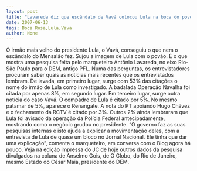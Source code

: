 ```yaml
---
layout: post
title: "Lavareda diz que escândalo de Vavá colocou Lula na boca do povo"
date: 2007-06-13
tags: Boca Rosa,Lula,Vava
author: None
---
```

O irm&atilde;o mais velho do presidente Lula, o Vav&aacute;, conseguiu o que nem o esc&acirc;ndalo do Mensal&atilde;o fez. Sujou a imagem de Lula com o pov&atilde;o.
&Eacute; o que mostra uma pesquisa feita pelo marqueteiro Ant&ocirc;nio Lavareda, no eixo Rio-S&atilde;o Paulo para o DEM, antigo PFL.
Numa das perguntas, os entrevistadores procuram saber quais as not&iacute;cias mais recentes que os entrevistados lembram.
De lavada, em primeiro lugar, surge com 53% das cita&ccedil;&otilde;es o nome do irm&atilde;o de Lula como investigado.
A badalada Opera&ccedil;&atilde;o Navalha foi citada por apenas 8%, em segundo lugar.
Em terceiro lugar, surge outra not&iacute;cia do caso Vav&aacute;. O compadre de Lula &eacute; citado por 5%.
No mesmo patamar de 5%, aparece o Renangate.
A nota do PT apoiando Hugo Ch&aacute;vez e o fechamento da RCTV &eacute; citado por 3%.
Outros 2% ainda lembraram que Lula foi avisado da opera&ccedil;&atilde;o da Pol&iacute;cia Federal antecipadamente, mostrando como o neg&oacute;cio grudou no presidente.
&ldquo;O governo faz as suas pesquisas internas e isto ajuda a explicar a movimenta&ccedil;&atilde;o deles, com a entrevista de Lula de quase um bloco no Jornal Nacional. Ele tinha que dar uma explica&ccedil;&atilde;o&rdquo;, comenta o marqueteiro, em conversa com o Blog agora h&aacute; pouco.
Veja na edi&ccedil;&atilde;o impressa do JC de hoje outros dados da pesquisa divulgados na coluna de Anselmo Gois, de O Globo, do Rio de Janeiro, mesmo Estado do C&eacute;sar Maia, presidente do DEM. 